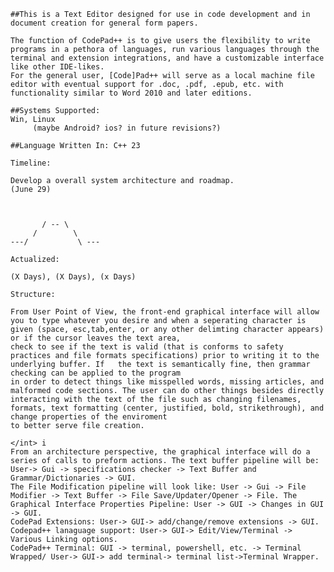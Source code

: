 

    ##This is a Text Editor designed for use in code development and in document creation for general form papers.

    The function of CodePad++ is to give users the flexibility to write programs in a pethora of languages, run various languages through the terminal and extension integrations, and have a customizable interface like other IDE-likes.
    For the general user, [Code]Pad++ will serve as a local machine file editor with eventual support for .doc, .pdf, .epub, etc. with functionality similar to Word 2010 and later editions. 

    ##Systems Supported: 
    Win, Linux 
         (maybe Android? ios? in future revisions?)
    
    ##Language Written In: C++ 23 

    Timeline:

    Develop a overall system architecture and roadmap. 
    (June 29) 

    

           / -- \ 
         /        \
    ---/           \ ---
    
    Actualized: 
    
    (X Days), (X Days), (x Days)

    Structure: 

    From User Point of View, the front-end graphical interface will allow you to type whatever you desire and when a seperating character is given (space, esc,tab,enter, or any other delimting character appears) or if the cursor leaves the text area, 
    check to see if the text is valid (that is conforms to safety practices and file formats specifications) prior to writing it to the underlying buffer. If   the text is semantically fine, then grammar checking can be applied to the program 
    in order to detect things like misspelled words, missing articles, and malformed code sections. The user can do other things besides directly interacting with the text of the file such as changing filenames, formats, text formatting (center, justified, bold, strikethrough), and change properties of the enviroment
    to better serve file creation. 

    </int> i
    From an architecture perspective, the graphical interface will do a series of calls to preform actions. The text buffer pipeline will be: User-> Gui -> specifications checker -> Text Buffer and Grammar/Dictionaries -> GUI. 
    The File Modification pipeline will look like: User -> Gui -> File Modifier -> Text Buffer -> File Save/Updater/Opener -> File. The Graphical Interface Properties Pipeline: User -> GUI -> Changes in GUI -> GUI. 
    CodePad Extensions: User-> GUI-> add/change/remove extensions -> GUI. Codepad++ lanaguage support: User-> GUI-> Edit/View/Terminal -> Various Linking options.
    CodePad++ Terminal: GUI -> terminal, powershell, etc. -> Terminal Wrapped/ User-> GUI-> add terminal-> terminal list->Terminal Wrapper.  
    

